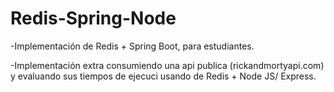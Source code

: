 # Redis-Spring-Node
-Implementación de Redis + Spring Boot, para estudiantes.

-Implementación extra consumiendo una api publica (rickandmortyapi.com) y evaluando sus tiempos de ejecuci usando de Redis + Node JS/ Express.

